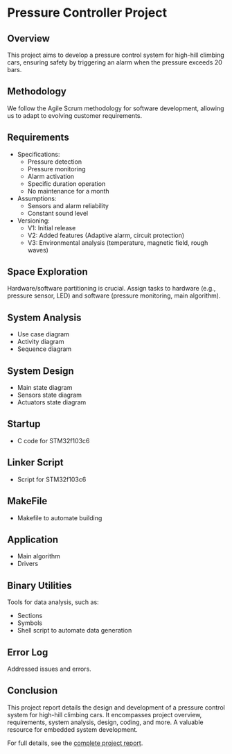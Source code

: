 # Pressure Controller Project

## Overview
This project aims to develop a pressure control system for high-hill climbing cars, ensuring safety by triggering an alarm when the pressure exceeds 20 bars.

## Methodology
We follow the Agile Scrum methodology for software development, allowing us to adapt to evolving customer requirements.

## Requirements
- Specifications:
  - Pressure detection
  - Pressure monitoring
  - Alarm activation
  - Specific duration operation
  - No maintenance for a month
- Assumptions:
  - Sensors and alarm reliability
  - Constant sound level
- Versioning:
  - V1: Initial release
  - V2: Added features (Adaptive alarm, circuit protection)
  - V3: Environmental analysis (temperature, magnetic field, rough waves)

## Space Exploration
Hardware/software partitioning is crucial. Assign tasks to hardware (e.g., pressure sensor, LED) and software (pressure monitoring, main algorithm).

## System Analysis
- Use case diagram
- Activity diagram
- Sequence diagram

## System Design
- Main state diagram
- Sensors state diagram
- Actuators state diagram

## Startup
- C code for STM32f103c6

## Linker Script
- Script for STM32f103c6

## MakeFile
- Makefile to automate building

## Application
- Main algorithm
- Drivers

## Binary Utilities
Tools for data analysis, such as:
- Sections
- Symbols
- Shell script to automate data generation

## Error Log
Addressed issues and errors.

## Conclusion
This project report details the design and development of a pressure control system for high-hill climbing cars. It encompasses project overview, requirements, system analysis, design, coding, and more. A valuable resource for embedded system development.

For full details, see the [complete project report](link-to-complete-report).
